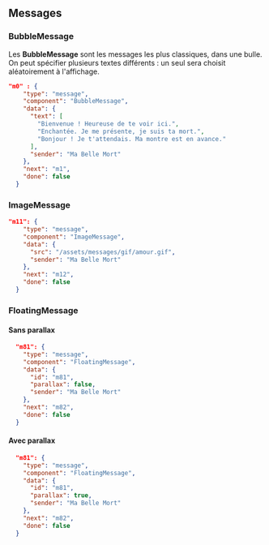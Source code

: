 ## Messages

### BubbleMessage

Les **BubbleMessage** sont les messages les plus classiques, dans une bulle. 
<br>
On peut spécifier plusieurs textes différents : un seul sera choisit aléatoirement à l'affichage.

```json
"m0" : {
    "type": "message",
    "component": "BubbleMessage",
    "data": {
      "text": [
        "Bienvenue ! Heureuse de te voir ici.",
        "Enchantée. Je me présente, je suis ta mort.",
        "Bonjour ! Je t'attendais. Ma montre est en avance."
      ],
      "sender": "Ma Belle Mort"
    },
    "next": "m1",
    "done": false
  }
```

### ImageMessage

```json
"m11": {
    "type": "message",
    "component": "ImageMessage",
    "data": {
      "src": "/assets/messages/gif/amour.gif",
      "sender": "Ma Belle Mort"
    },
    "next": "m12",
    "done": false
  }
```

### FloatingMessage
#### Sans parallax
```json
  "m81": {
    "type": "message",
    "component": "FloatingMessage",
    "data": {
      "id": "m81",
      "parallax": false,
      "sender": "Ma Belle Mort"
    },
    "next": "m82",
    "done": false
  }
```
#### Avec parallax
```json
  "m81": {
    "type": "message",
    "component": "FloatingMessage",
    "data": {
      "id": "m81",
      "parallax": true,
      "sender": "Ma Belle Mort"
    },
    "next": "m82",
    "done": false
  }
```